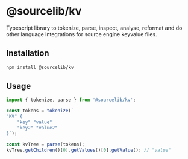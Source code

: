 # @sourcelib/kv

Typescript library to tokenize, parse, inspect, analyse, reformat and do other language integrations for source engine keyvalue files.

## Installation

```bash
npm install @sourcelib/kv
```

## Usage

```typescript
import { tokenize, parse } from '@sourcelib/kv';

const tokens = tokenize(`
"KV" {
    "key" "value"
    "key2" "value2"
}`);

const kvTree = parse(tokens);
kvTree.getChildren()[0].getValues()[0].getValue(); // "value"
```
